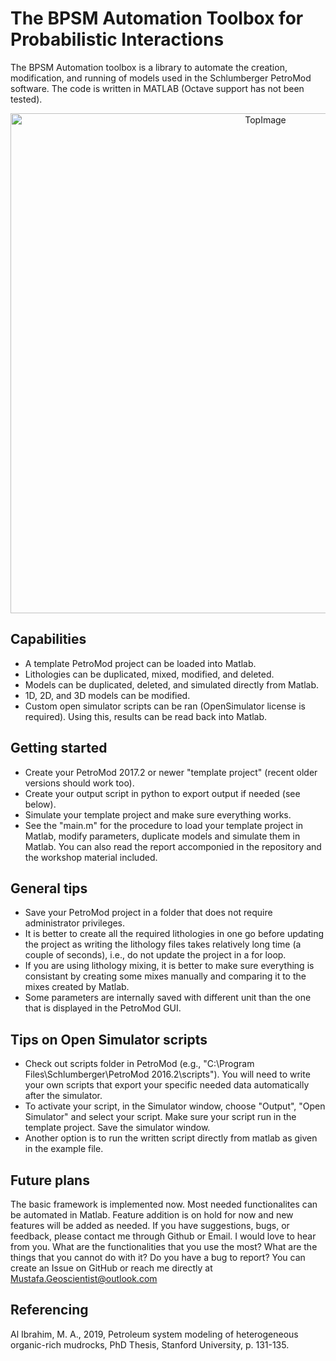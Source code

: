 # The BPSM Automation Toolbox for Probabilistic Interactions

The BPSM Automation toolbox is a library to automate the creation, modification, and running of models used in the Schlumberger PetroMod software. The code is written in MATLAB (Octave support has not been tested).

<div align="center">
    <img width=800 src="https://github.com/MosGeo/BPSMAutoToolbox/blob/master/ReadmeFigures/Workflow.png" alt="TopImage" title="Image of particle pack"</img>
</div>

## Capabilities
- A template PetroMod project can be loaded into Matlab. 
- Lithologies can be duplicated, mixed, modified, and deleted. 
- Models can be duplicated, deleted, and simulated directly from Matlab. 
- 1D, 2D, and 3D models can be modified.
- Custom open simulator scripts can be ran (OpenSimulator license is required). Using this, results can be read back into Matlab.

## Getting started
- Create your PetroMod 2017.2 or newer "template project" (recent older versions should work too).
- Create your output script in python to export output if needed (see below).
- Simulate your template project and make sure everything works.
- See the "main.m" for the procedure to load your template project in Matlab, modify parameters, duplicate models and simulate them in Matlab. You can also read the report accomponied in the repository and the workshop material included.

## General tips
- Save your PetroMod project in a folder that does not require administrator privileges.
- It is better to create all the required lithologies in one go before updating the project as writing the lithology files takes relatively long time (a couple of seconds), i.e., do not update the project in a for loop.
- If you are using lithology mixing, it is better to make sure everything is consistant by creating some mixes manually and comparing it to the mixes created by Matlab.
- Some parameters are internally saved with different unit than the one that is displayed in the PetroMod GUI.

## Tips on Open Simulator scripts
- Check out scripts folder in PetroMod (e.g., "C:\Program Files\Schlumberger\PetroMod 2016.2\scripts"). You will need to write your own scripts that export your specific needed data automatically after the simulator.
- To activate your script, in the Simulator window, choose "Output", "Open Simulator" and select your script. Make sure your script run in the template project. Save the simulator window.
- Another option is to run the written script directly from matlab as given in the example file.

## Future plans
The basic framework is implemented now. Most needed functionalites can be automated in Matlab. Feature addition is on hold for now and new features will be added as needed. If you have suggestions, bugs, or feedback, please contact me through Github or Email. I would love to hear from you. What are the functionalities that you use the most? What are the things that you cannot do with it? Do you have a bug to report? You can create an Issue on GitHub or reach me directly at Mustafa.Geoscientist@outlook.com

## Referencing
Al Ibrahim, M. A., 2019, Petroleum system modeling of heterogeneous organic-rich mudrocks, PhD Thesis, Stanford University, p. 131-135.
